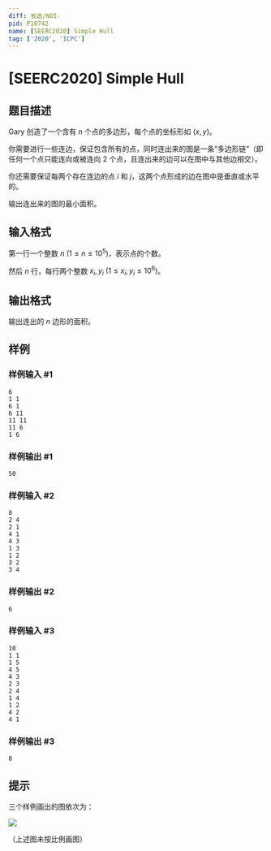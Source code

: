 ```yaml
---
diff: 省选/NOI-
pid: P10742
name: [SEERC2020] Simple Hull
tag: ['2020', 'ICPC']
---
```

# [SEERC2020] Simple Hull
## 题目描述

Gary 创造了一个含有 $n$ 个点的多边形，每个点的坐标形如 $(x,y)$。

你需要进行一些连边，保证包含所有的点，同时连出来的图是一条“多边形链”（即任何一个点只能连向或被连向 $2$ 个点，且连出来的边可以在图中与其他边相交）。

你还需要保证每两个存在连边的点 $i$ 和 $j$，这两个点形成的边在图中是垂直或水平的。

输出连出来的图的最小面积。
## 输入格式

第一行一个整数 $n\ (1 \leq n \leq 10^5)$，表示点的个数。

然后 $n$ 行，每行两个整数 $x_i,y_i\ (1 \leq x_i,y_i \leq 10^6)$。
## 输出格式

输出连出的 $n$ 边形的面积。
## 样例

### 样例输入 #1
```
6
1 1
6 1
6 11
11 11
11 6
1 6
```
### 样例输出 #1
```
50
```
### 样例输入 #2
```
8
2 4
2 1
4 1
4 3
1 3
1 2
3 2
3 4
```
### 样例输出 #2
```
6
```
### 样例输入 #3
```
10
1 1
1 5
4 5
4 3
2 3
2 4
1 4
1 2
4 2
4 1
```
### 样例输出 #3
```
8
```
## 提示

三个样例画出的图依次为：

![](https://cdn.luogu.com.cn/upload/image_hosting/r9x5s5zy.png)

（上述图未按比例画图）
